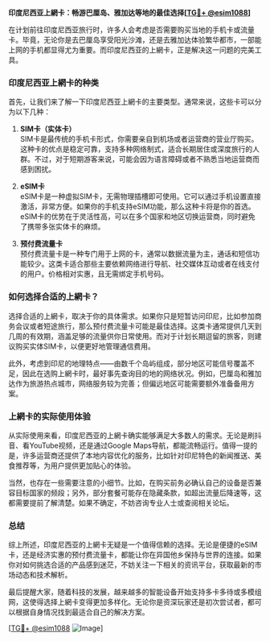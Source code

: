 **印度尼西亚上網卡：畅游巴厘岛、雅加达等地的最佳选择[[TG💪+ @esim1088](https://t.me/s/esim1088)]**

在计划前往印度尼西亚旅行时，许多人会考虑是否需要购买当地的手机卡或流量卡。毕竟，无论你是去巴厘岛享受阳光沙滩，还是去雅加达体验繁华都市，一部能上网的手机都显得尤为重要。而印度尼西亚的上網卡，正是解决这一问题的完美工具。

### 印度尼西亚上網卡的种类

首先，让我们来了解一下印度尼西亚上網卡的主要类型。通常来说，这些卡可以分为以下几种：

1. **SIM卡（实体卡）**  
   SIM卡是最传统的手机卡形式，你需要亲自到机场或者运营商的营业厅购买。这种卡的优点是稳定可靠，支持多种网络制式，适合长期居住或深度旅行的人群。不过，对于短期游客来说，可能会因为语言障碍或者不熟悉当地运营商而感到困扰。

2. **eSIM卡**  
   eSIM卡是一种虚拟SIM卡，无需物理插槽即可使用。它可以通过手机设置直接激活，非常方便。如果你的手机支持eSIM功能，那么这种卡将是你的首选。eSIM卡的优势在于灵活性高，可以在多个国家和地区切换运营商，同时避免了携带多张实体卡的麻烦。

3. **预付费流量卡**  
   预付费流量卡是一种专门用于上网的卡，通常以数据流量为主，通话和短信功能较少。这类卡适合那些主要依赖网络进行导航、社交媒体互动或者在线支付的用户。价格相对实惠，且无需绑定手机号码。

### 如何选择合适的上網卡？

选择合适的上網卡，取决于你的具体需求。如果你只是短暂访问印尼，比如参加商务会议或者短途旅行，那么预付费流量卡可能是最佳选择。这类卡通常提供几天到几周的有效期，涵盖足够的流量供你日常使用。而对于计划长期逗留的旅客，则建议购买实体SIM卡，以便更好地管理通信费用。

此外，考虑到印尼的地理特点——由数千个岛屿组成，部分地区可能信号覆盖不足，因此在选购上網卡时，最好事先查询目的地的网络状况。例如，巴厘岛和雅加达作为旅游热点城市，网络服务较为完善；但偏远地区可能需要额外准备备用方案。

### 上網卡的实际使用体验

从实际使用来看，印度尼西亚的上網卡确实能够满足大多数人的需求。无论是刷抖音、看YouTube视频，还是通过Google Maps导航，都能流畅运行。值得一提的是，许多运营商还提供了本地内容优化的服务，比如针对印尼特色的新闻推送、美食推荐等，为用户提供更加贴心的体验。

当然，也存在一些需要注意的小细节。比如，在购买前务必确认自己的设备是否兼容目标国家的频段；另外，部分套餐可能存在隐藏条款，如超出流量后降速等，这都需要提前了解清楚。如果不确定，不妨咨询专业人士或查阅相关论坛。

### 总结

综上所述，印度尼西亚的上網卡无疑是一个值得信赖的选择。无论是便捷的eSIM卡，还是经济实惠的预付费流量卡，都能让你在异国他乡保持与世界的连接。如果你对如何挑选合适的产品感到迷茫，不妨关注一下相关的资讯平台，获取最新的市场动态和技术解析。

最后提醒大家，随着科技的发展，越来越多的智能设备开始支持多卡多待或多模组网，这使得选择上網卡变得更加多样化。无论你是资深玩家还是初次尝试者，都可以根据自身情况找到最适合自己的解决方案。

[[TG💪+ @esim1088](https://t.me/s/esim1088) ![Image](https://i.postimg.cc/4NQfJmqS/Snipaste-2025-05-13-00-14-12.png)]